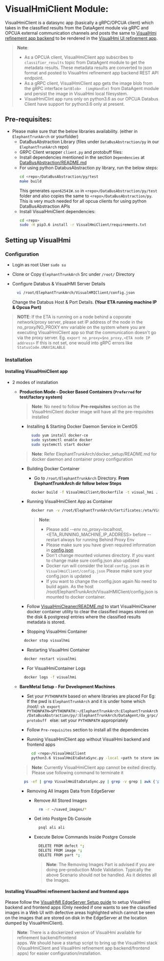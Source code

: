 # VisualHmiClient Module:

VisualHmiClient is a datasync app (basically a gRPC/OPCUA client) which takes in the classified results from the DataAgent module via gRPC and OPCUA external communication channels and posts the same to [VisualHmi refinement app backend](https://github.intel.com/ElephantTrunkArch/refinement-app-backend) to be rendered in the [VisualHmi UI refinement app](https://github.intel.com/ElephantTrunkArch/refinement-app).

> **Note**:
> * As a OPCUA client, VisualHmiClient app subscribes to `classifier_results` topic from DataAgent
>   module to get the metadata results. These metadata results are converted to json format and 
>   posted to VisualHmi refinement app backend REST API endpoint.
> * As a gRPC client, VisualHmiClient app gets the image blob from the gRPC interface `GetBlob> 
>  (imgHandle)` from DataAgent module and persist the image in VisualHmi local filesystem.
> * VisualHmiClint app runs only on python3.6 as our OPCUA Databus Client have support for 
>   python3.6 only at present.

## Pre-requisites:

* Please make sure that the below libraries availability. (either in `ElephantTrunkArch` or yourfolder)
  * DataBusAbstraction Library  (files under `DataBusAbstraction/py` in our `ElephantTrunkArch` repo)
  * GRPC Client wrapper `client.py` and protobuff files:
  * Install dependencies mentioned in the section `Dependencies` at [DataBusAbstraction/README.md](../DataBusAbstraction/README.md)
  * For using python DatabusAbstraction py library, run the below steps:
    ```sh
    cd <repo>/DataBusAbstraction/py/test
    make build
    ```
    This generates `open62541W.so` in `<repo>/DataBusAbstraction/py/test` folder and also copies the same to `<repo>/DataBusAbstraction/py`.
    This is very much needed for all opcua clients for using python DataBusAbstraction APIs
  * Install VisualHmiClient dependencies:
    ```sh
    cd <repo>
    sudo -H pip3.6 install -r VisualHmiClient/requirements.txt
    ```

## Setting up VisualHmi

### Configuration

* Login as root User `sudo su`

* Clone or Copy `ElephantTrunkArch` Src under `/root/` Directory

* Configure Databus & VisualHMI Server Details
  ```sh
    vi /root/ElephantTrunkArch/VisualHMIClient/config.json
  ```
  Change the Databus Host & Port Details.
  **(Your ETA running machine IP & Opcua Port)**

> **NOTE**:
  If the ETA is running on a node behind a coporate network/proxy server, please set IP address      of the node in the no_proxy/NO_PROXY env variable on the system where you are executing VisualHmiClient app so that the communication doesn't go via the proxy server.
  Eg. `export no_proxy=$no_proxy,<ETA node IP address>`
  If this is not set, one would into gRPC errors like `StatusCode.UNAVIALABLE`      

### Installation 

#### Installing VisualHmiClient app

* 2 modes of installation
  - **Production Mode - Docker Based Containers (`Preferred` for test/factory system)**

    > **Note**: No need to follow **Pre-requisites** section as the VisualHmiClient docker
    >           image will have all the pre-requisites installed
    
    * Installing & Starting Docker Daemon Service in CentOS
      ```sh
        sudo yum install docker-ce
        sudo systemctl enable docker
        sudo systemctl start docker
      ```
      
    > **Note**:
    > Refer ElephantTrunkArch/docker_setup/README.md for docker daemon and container proxy 
    > configuration

    * Building Docker Container

        * Go to `/root/ElephantTrunkArch`  Directory. **From ElephantTrunkArch dir follow below Steps**

        ```sh
          docker build -f VisualHmiClient/Dockerfile -t visual_hmi .
        ```
    * Running VisualHmiClient App as Container
        ```sh
          docker run -v /root/ElephantTrunkArch/Certificates:/eta/VisualHmiClient/Certificates -v /root/ElephantTrunkArch/VisualHmiClient/config.json:/eta/VisualHmiClient/config.json -v /root/saved_images:/root/saved_images --privileged=true --network host --name visualhmi -itd --restart always visual_hmi
        ```
      > **Note**:
      > * Please add --env no_proxy=localhost,<ETA_RUNNING_MACHINE_IP_ADDRESS> before --restart 
      >   always for running Behind Proxy Env
      > * Please make sure you have given required information in [config.json](config.json)
      > * Don't change mounted volumes directory. If you want to change make sure config.json also 
      >   updated
      > * Docker run will consider the local `config.json` as in `VisualHmiClient/config.json`
      >   Please make sure your config.json is updated
      > * If you want to change the config.json again No need to build again. As the host 
      >   /root/ElephantTrunkArch/VisualHMIClient/config.json is mounted to docker container.

    * Follow [VisualHmiCleaner/README.md](VisualHmiCleaner/README.md) to start VisualHmiCleaner    
      docker container utility to clear the classified images stored on the disk & postgresql entries where the classified results metadata is stored.

    * Stopping VisualHmi Container
    ```sh
      docker stop visualhmi
    ```

    * Restarting VisualHmi Container
    ```sh
      docker restart visualhmi
    ```

    * For VisualHmiContainer Logs
    ```sh
      docker logs -f visualhmi
    ```


  - **BareMetal Setup - For Development Machines**
    * Set your `PYTHONPATH` based on where libraries are placed
        For Eg:
        If the pwd is `ElephantTrunkArch` and it is under home which /root/:
          ```sh
          export PYTHONPATH=$PYTHONPATH:~/ElephantTrunkArch:ElephantTrunkArch/DataBusAbstraction/py/:ElephantTrunkArch/DataAgent/da_grpc/protobuff
          ```
        else:
          set your `PYTHONPATH` appropriately
    * Follow `Pre-requisites` section to install all the dependencies
    * Running VisualHmiClient app without VisualHmi backend and frontend apps

      ```sh
        cd <repo>/VisualHmiClient
        python3.6 VisualHmiEtaDataSync.py -local <path to store image locally>
      ```
    
    > **Note**:
    > Currently VisualHmiClient app cannot be exited directly. Please use following command to 
    > terminate it

      ```sh
        ps -ef | grep VisualHmiEtaDataSync.py | grep -v grep | awk {'print$2'} | xargs kill
      ```

    * Removing All Images Data from EdgeServer
      - Remove All Stored Images

        ```sh
          rm -r ~/saved_images/*
        ```
      - Get into Postgre Db Console

        ```sh
          psql ali ali
        ```
      - Execute Below Commands Inside Postgre Console

        ```sh
          DELETE FROM defect *;
          DELETE FROM image *;
          DELETE FROM part *;
        ```
        > **Note**:
        > The Removing Images Part is advised if you are doing pre-production Mode Validation.
        > Typically the above Scenario should not be handled. As it deletes all the Images.

#### Installing VisualHmi refinement backend and frontend apps

Please follow the [VisualHMI EdgeServer Setup guide](https://github.intel.com/ElephantTrunkArch/ElephantTrunkArch/wiki/VisualHmi-EdgeServer-Setup) to setup VisualHmi backend and frontend apps (Only needed if one wants to see the classified images in a Web UI with defective areas highlighted which cannot be seen on the images that are stored on disk in the EdgeServer at the location dumped by VisualHmiClient).

> **Note**: There is a dockerized version of VisualHmi available for refinement backend/frontend   
>           apps. We should have a startup script to bring up the VisualHmi stack (VisualHmiClient
>           and VisualHmi refinement app backend/frontend apps) for easier
>           configuration/installation.